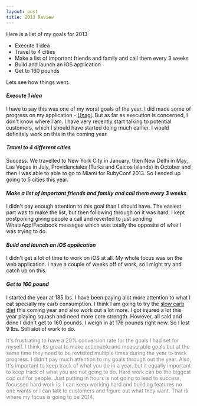 ```yaml
---
layout: post
title: 2013 Review
---
```


Here is a list of my goals for 2013

* Execute 1 idea
* Travel to 4 cities
* Make a list of important friends and family and call them every 3 weeks
* Build and launch an iOS application
* Get to 160 pounds

Lets see how things went.

#### _Execute 1 idea_

I have to say this was one of my worst goals of the year. I did made some of progress on my application - [Unagi](https://unagihq.com). But as far as	 execution is concerned, I don't know where I am. I have very recently start talking to potential customers, which I should have started doing much earlier. I would definitely work on this in the coming year.

#### _Travel to 4 different cities_

Success. We travelled to New York City in January, then New Delhi in May, Las Vegas in July, Providenciales (Turks and Caicos Islands) in October and then I was able to able to go to Miami for RubyConf 2013. So I ended up going to 5 cities this year.

#### _Make a list of important friends and family and call them every 3 weeks_

I didn't pay enough attention to this goal than I should have. The easiest part was to make the list, but then following through on it was hard. I kept postponing giving people a call and reverted to just sending WhatsApp/Facebook messages which was totally the opposite of what I was trying to do.

#### _Build and launch an iOS application_

I didn't get a lot of time to work on iOS at all. My whole focus was on the web application. I have a couple of weeks off of work, so I might try and catch up on this.

#### _Get to 160 pound_

I started the year at 185 lbs. I have been paying alot more attention to what I eat specially my carb consumption. I think I am going to try the [slow carb diet](http://www.fourhourworkweek.com/blog/2012/07/12/how-to-lose-100-pounds/) this coming year and also work out a lot more. I got injured a lot this year playing squash and need more core strength. However, all said and done I didn't get to 160 pounds. I weigh in at 176 pounds right now. So I lost 9 lbs. Still alot of work to do.

<p class="tldr"></p>

<div class="name" style="color: #888;">
	It's frustrating to have a 20% conversion rate for the goals I had set for myself. I think, its great to make actionable and measurable goals but at the same time they need to be revisited multiple times during the year to track progress. I didn't pay much attention to my goals through out the year. Also, It's important to keep track of what you do in a year, but it equally important to keep track of what you are not going to do. Hard work can be the biggest cop out for people. Just putting in hours is not going to lead to success, focussed hard work is. I can keep working hard and building features no one wants or I can talk to customers and figure out what they want. That is where my focus is going to be 2014.
</div>